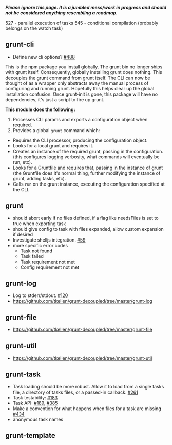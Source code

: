 ***Please ignore this page.  It is a jumbled mess/work in progress and should not be considered anything resembling a roadmap.***

527 - parallel execution of tasks
545 - conditional compilation (probably belongs on the watch task)

## grunt-cli
* Define new cli options? [#488](https://github.com/gruntjs/grunt/issues/488)

This is the npm package you install globally.  The grunt bin no longer ships with grunt itself.  Consequently, globally installing grunt does nothing.  This decouples the grunt command from grunt itself.  The CLI can now be thought of as a wrapper only abstracts away the manual process of configuring and running grunt. Hopefully this helps clear up the global installation confusion.  Once grunt-init is gone, this package will have no dependencies, it's just a script to fire up grunt.

**This module does the following:**

1. Processes CLI params and exports a configuration object when required.
2. Provides a global `grunt` command which:
  - Requires the CLI processor, producing the configuration object.
  - Looks for a local grunt and requires it.
  - Creates an instance of the required grunt, passing in the configuration. (this configures logging verbosity, what commands will eventually be run, etc).
  - Looks for a Gruntfile and requires that, passing in the instance of grunt (the Gruntfile does it's normal thing, further modifying the instance of grunt, adding tasks, etc).
  - Calls `run` on the grunt instance, executing the configuration specified at the CLI.

## grunt
* should abort early if no files defined, if a flag like needsFiles is set to true when exporting task
* should give config to task with files expanded, allow custom expansion if desired
* Investigate shelljs integration. [#59](https://github.com/gruntjs/grunt/issues/59)
* more specific error codes
  * Task not found
  * Task failed
  * Task requirement not met
  * Config requirement not met

## grunt-log
* Log to stderr/stdout. [#120](https://github.com/gruntjs/grunt/issues/120)
* https://github.com/tkellen/grunt-decoupled/tree/master/grunt-log

## grunt-file
* https://github.com/tkellen/grunt-decoupled/tree/master/grunt-file

## grunt-util
* https://github.com/tkellen/grunt-decoupled/tree/master/grunt-util

## grunt-task
* Task loading should be more robust.  Allow it to load from a single tasks file, a directory of tasks files, or a passed-in callback. [#261](https://github.com/gruntjs/grunt/issues/261)
* Task testability: [#183](https://github.com/gruntjs/grunt/issues/183)
* Task API: [#189](https://github.com/gruntjs/grunt/issues/189), [#385](https://github.com/gruntjs/grunt/issues/385)
* Make a convention for what happens when files for a task are missing [#434](https://github.com/gruntjs/grunt/issues/434)
* anonymous task names

## grunt-template